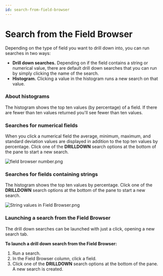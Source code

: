 ```yaml
---
id: search-from-field-browser
---
```


# Search from the Field Browser

Depending on the type of field you want to drill down into, you can run searches in two ways:

* **Drill down searches.** Depending on if the field contains a string or numerical value, there are default drill down searches that you can run by simply clicking the name of the search.
* **Histogram.** Clicking a value in the histogram runs a new search on that value.

### About histograms

The histogram shows the top ten values (by percentage) of a field. If there are fewer than ten values returned you'll see fewer than ten values. 

### Searches for numerical fields

When you click a numerical field the average, minimum, maximum, and standard deviation values are displayed in addition to the top ten values by percentage. Click one of the **DRILLDOWN** search options at the bottom of the pane to start a new search.

![field browser number.png](/img/search/get-started-search/search-page/field-browser-number.png)

### Searches for fields containing strings

The histogram shows the top ten values by percentage. Click one of the **DRILLDOWN** search options at the bottom of the pane to start a new search.

![String values in Field Browser.png](/img/search/get-started-search/search-page/String-values-in-Field-Browser.png)

### Launching a search from the Field Browser

The drill down searches can be launched with just a click, opening a new search tab.

**To launch a drill down search from the Field Browser:**

1. Run a search.
1. In the Field Browser column, click a field.
1. Click one of the **DRILLDOWN** search options at the bottom of the pane. A new search is created.
